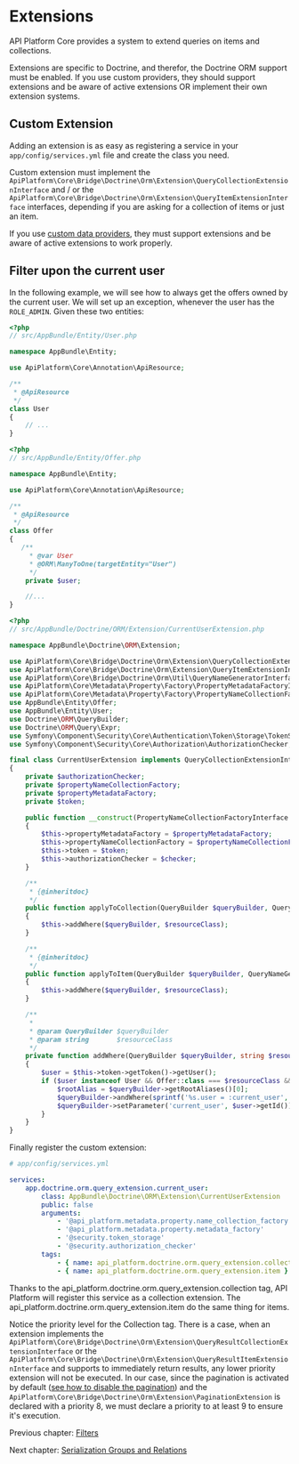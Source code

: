 # Extensions

API Platform Core provides a system to extend queries on items and collections.

Extensions are specific to Doctrine, and therefor, the Doctrine ORM support must be enabled.
If you use custom providers, they should support extensions and be aware of active extensions OR implement their own extension systems.

## Custom Extension

Adding an extension is as easy as registering a service in your `app/config/services.yml` file and create the class you need.

Custom extension must implement the `ApiPlatform\Core\Bridge\Doctrine\Orm\Extension\QueryCollectionExtensionInterface`
and / or the `ApiPlatform\Core\Bridge\Doctrine\Orm\Extension\QueryItemExtensionInterface`
interfaces, depending if you are asking for a collection of items or just an item.

If you use [custom data providers](data-providers.md), they must support extensions and be aware of active extensions to work
properly.

## Filter upon the current user

In the following example, we will see how to always get the offers owned by the current user. We will set up an exception, whenever the user has the `ROLE_ADMIN`.
Given these two entities:

```php
<?php
// src/AppBundle/Entity/User.php

namespace AppBundle\Entity;

use ApiPlatform\Core\Annotation\ApiResource;

/**
 * @ApiResource
 */
class User
{
    // ...
}

```

```php
<?php
// src/AppBundle/Entity/Offer.php

namespace AppBundle\Entity;

use ApiPlatform\Core\Annotation\ApiResource;

/**
 * @ApiResource
 */
class Offer
{
   /**
     * @var User
     * @ORM\ManyToOne(targetEntity="User")
     */
    private $user;

    //...
}

```

```php
<?php
// src/AppBundle/Doctrine/ORM/Extension/CurrentUserExtension.php

namespace AppBundle\Doctrine\ORM\Extension;

use ApiPlatform\Core\Bridge\Doctrine\Orm\Extension\QueryCollectionExtensionInterface;
use ApiPlatform\Core\Bridge\Doctrine\Orm\Extension\QueryItemExtensionInterface;
use ApiPlatform\Core\Bridge\Doctrine\Orm\Util\QueryNameGeneratorInterface;
use ApiPlatform\Core\Metadata\Property\Factory\PropertyMetadataFactoryInterface;
use ApiPlatform\Core\Metadata\Property\Factory\PropertyNameCollectionFactoryInterface;
use AppBundle\Entity\Offer;
use AppBundle\Entity\User;
use Doctrine\ORM\QueryBuilder;
use Doctrine\ORM\Query\Expr;
use Symfony\Component\Security\Core\Authentication\Token\Storage\TokenStorageInterface;
use Symfony\Component\Security\Core\Authorization\AuthorizationChecker;

final class CurrentUserExtension implements QueryCollectionExtensionInterface, QueryItemExtensionInterface
{
    private $authorizationChecker;
    private $propertyNameCollectionFactory;
    private $propertyMetadataFactory;
    private $token;

    public function __construct(PropertyNameCollectionFactoryInterface $propertyNameCollectionFactory, PropertyMetadataFactoryInterface $propertyMetadataFactory, TokenStorageInterface $token, AuthorizationChecker $checker)
    {
        $this->propertyMetadataFactory = $propertyMetadataFactory;
        $this->propertyNameCollectionFactory = $propertyNameCollectionFactory;
        $this->token = $token;
        $this->authorizationChecker = $checker;
    }

    /**
     * {@inheritdoc}
     */
    public function applyToCollection(QueryBuilder $queryBuilder, QueryNameGeneratorInterface $queryNameGenerator, string $resourceClass, string $operationName = null)
    {
        $this->addWhere($queryBuilder, $resourceClass);
    }

    /**
     * {@inheritdoc}
     */
    public function applyToItem(QueryBuilder $queryBuilder, QueryNameGeneratorInterface $queryNameGenerator, string $resourceClass, array $identifiers, string $operationName = null)
    {
        $this->addWhere($queryBuilder, $resourceClass);
    }

    /**
     *
     * @param QueryBuilder $queryBuilder
     * @param string       $resourceClass
     */
    private function addWhere(QueryBuilder $queryBuilder, string $resourceClass)
    {
        $user = $this->token->getToken()->getUser();
        if ($user instanceof User && Offer::class === $resourceClass && !$this->authorizationChecker->isGranted('ROLE_ADMIN')) {
            $rootAlias = $queryBuilder->getRootAliases()[0];
            $queryBuilder->andWhere(sprintf('%s.user = :current_user', $rootAlias));
            $queryBuilder->setParameter('current_user', $user->getId());
        }
    }
}

```

Finally register the custom extension:

```yaml
# app/config/services.yml

services:
    app.doctrine.orm.query_extension.current_user:
        class: AppBundle\Doctrine\ORM\Extension\CurrentUserExtension
        public: false
        arguments:
            - '@api_platform.metadata.property.name_collection_factory'
            - '@api_platform.metadata.property.metadata_factory'
            - '@security.token_storage'
            - '@security.authorization_checker'
        tags:
            - { name: api_platform.doctrine.orm.query_extension.collection, priority: 9 }
            - { name: api_platform.doctrine.orm.query_extension.item }
```

Thanks to the api_platform.doctrine.orm.query_extension.collection tag, API Platform will register this service as a collection extension.
The api_platform.doctrine.orm.query_extension.item do the same thing for items.

Notice the priority level for the Collection tag.
There is a case, when an extension implements the `ApiPlatform\Core\Bridge\Doctrine\Orm\Extension\QueryResultCollectionExtensionInterface` or the `ApiPlatform\Core\Bridge\Doctrine\Orm\Extension\QueryResultItemExtensionInterface` and supports to immediately return results,
any lower priority extension will not be executed.
In our case, since the pagination is activated by default ([see how to disable the pagination](pagination.md#disabling-the-pagination)) and the `ApiPlatform\Core\Bridge\Doctrine\Orm\Extension\PaginationExtension` is declared with a priority 8, we must declare a priority to at least 9 to ensure it's execution.

Previous chapter: [Filters](filters.md)

Next chapter: [Serialization Groups and Relations](serialization-groups-and-relations.md)